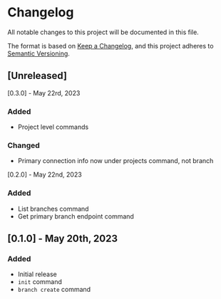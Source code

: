 # Changelog

All notable changes to this project will be documented in this file.

The format is based on [Keep a Changelog](https://keepachangelog.com/en/1.0.0/),
and this project adheres to [Semantic Versioning](https://semver.org/spec/v2.0.0.html).

## [Unreleased]

[0.3.0] - May 22rd, 2023

### Added 

- Project level commands

### Changed

- Primary connection info now under projects command, not branch

[0.2.0] - May 22nd, 2023

### Added

- List branches command
- Get primary branch endpoint command

## [0.1.0] - May 20th, 2023

### Added

- Initial release
- `init` command
- `branch create` command